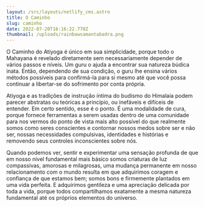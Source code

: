 ```yaml
---
layout: /src/layouts/netlify_cms.astro
title: O Caminho
slug: caminho
date: 2022-07-20T16:16:22.770Z
thumbnail: /uploads/rainbowsamantabadra.png
---
```


O Caminho do Atiyoga é único em sua simplicidade, porque todo o Mahayana é revelado diretamente sem necessariamente depender de vários passos e níveis. Um guru o ajuda a encontrar sua natureza búdica inata. Então, dependendo de sua condição, o guru lhe ensina vários métodos possíveis para confirmá-la para si mesmo até que você possa continuar a libertar-se do sofrimento por conta própria.

Atiyoga e as tradições de instrução íntima do budismo do Himalaia podem parecer abstratas ou teóricas a princípio, ou inefáveis ​​e difíceis de entender. Em certo sentido, esse é o ponto. É uma modalidade de cura, porque fornece ferramentas a serem usadas dentro de uma comunidade para nos vermos do ponto de vista mais alto possível do que realmente somos como seres conscientes e contornar nossos medos sobre ser e não ser, nossas necessidades compulsivas, identidades e histórias e removendo seus controles inconscientes sobre nós.

Quando podemos ver, sentir e experimentar uma sensação profunda de que em nosso nível fundamental mais básico somos criaturas de luz compassivas, amorosas e milagrosas, uma mudança permanente em nosso relacionamento com o mundo resulta em que adquirimos coragem e confiança de que estamos bem; somos bons e firmemente plantados em uma vida perfeita. E adquirimos gentileza e uma apreciação delicada por toda a vida, porque todos compartilhamos exatamente a mesma natureza fundamental até os próprios elementos do universo.
